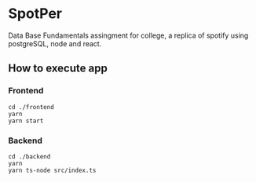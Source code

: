# SpotPer
Data Base Fundamentals assingment for college, a replica of spotify using postgreSQL, node and react.


## How to execute app

### Frontend
```
cd ./frontend
yarn
yarn start
```

### Backend
```
cd ./backend
yarn
yarn ts-node src/index.ts
```

